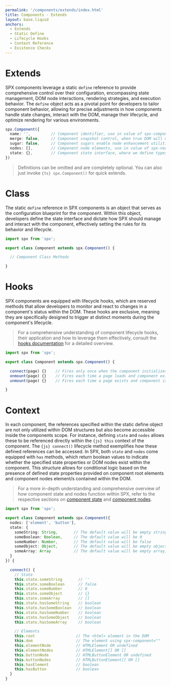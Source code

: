 ```yaml
---
permalink: '/components/extends/index.html'
title: Components - Extends
layout: base.liquid
anchors:
  - Extends
  - Static Define
  - Lifecycle Hooks
  - Context Reference
  - Existence Checks
---
```


# Extends

SPX components leverage a static `define` reference to provide comprehensive control over their configuration, encompassing state management, DOM node interactions, rendering strategies, and execution behavior. The `define` object acts as a pivotal point for developers to tailor component behavior, allowing for precise adjustments in how components handle state changes, interact with the DOM, manage their lifecycle, and optimize rendering for various environments.

<!--prettier-ignore-->
```ts
spx.Component({
  name: '',         // Component identifier, use in value of spx-component="" (optional)
  merge: false,     // Component snapshot control, when true DOM will merge with cache
  sugar: false,     // Component sugars enable node enhancement utilities
  nodes: [],        // Component node elements, use in value of spx-node=""
  state: {},        // Component state interface, where we define types.
})
```

> Definitions can be omitted and are completely optional. You can also just invoke `{ts} spx.Component()` for quick extends.

# Class

The static `define` reference in SPX components is an object that serves as the configuration blueprint for the component. Within this object, developers define the state interface and dictate how SPX should manage and interact with the component, effectively setting the rules for its behavior and lifecycle.

<!--prettier-ignore-->
```ts
import spx from 'spx';

export class Component extends spx.Component() {

  // Component Class Methods

}
```

# Hooks

SPX components are equipped with lifecycle hooks, which are reserved methods that allow developers to monitor and react to changes in a component's status within the DOM. These hooks are exclusive, meaning they are specifically designed to trigger at distinct moments during the component's lifecycle.

> For a comprehensive understanding of component lifecycle hooks, their application and how to leverage them effectively, consult the [hooks documentation](/components/hooks/) for a detailed overview.

<!--prettier-ignore-->
```ts
import spx from 'spx';

export class Component extends spx.Component() {

  connect(page) {}    // Fires only once when the component initializes
  onmount(page) {}    // Fires each time a page loads and component exists
  unmount(page) {}    // Fires each time a page exists and component is removed

}
```

# Context

In each component, the references specified within the static define object are not only utilized within DOM structures but also become accessible inside the components scope. For instance, defining `state` and `nodes` allows these to be referenced directly within the `{js} this` context of the component. The `{js} connect()` lifecycle method exemplifies how these defined references can be accessed. In SPX, both `state` and `nodes` come equipped with `has` methods, which return boolean values to indicate whether the specified state properties or DOM nodes exist within the component. This structure allows for conditional logic based on the presence of defined state properties provided on component root elements and component nodes element/s contained within the DOM.

> For a more in-depth understanding and comprehensive overview of how component state and nodes function within SPX, refer to the respective sections on [component state](/components/state/) and [component nodes](/components/nodes/).

<!--prettier-ignore-->
```ts
import spx from 'spx';

export class Component extends spx.Component({
  nodes: ['element', 'button'],
  state: {
    someString: String,       // The default value will be empty string
    someBoolean: Boolean,     // The default value will be 0
    someNumber: Number,       // The default value will be false
    someObject: Object,       // The default value will be empty object, {}
    someArray: Array          // The default value will be empty array, []
  }
}) {

  connect() {
    // State
    this.state.someString       // ''
    this.state.someBoolean      // false
    this.state.someNumber       // 0
    this.state.someObject       // {}
    this.state.someArray        // []
    this.state.hasSomeString    // boolean
    this.state.hasSomeBoolean   // boolean
    this.state.hasSomeNumber    // boolean
    this.state.hasSomeObject    // boolean
    this.state.hasSomeArray     // boolean

    // Elements
    this.root                  // The <html> element in the DOM
    this.dom                   // The element using spx-component=""
    this.elementNode           // HTMLElement OR undefined
    this.elementNodes          // HTMLElement[] OR []
    this.buttonNode            // HTMLButtonElement OR undefined
    this.buttonNodes           // HTMLButtonElement[] OR []
    this.hasElement            // boolean
    this.hasButton             // boolean
  }
}
```

